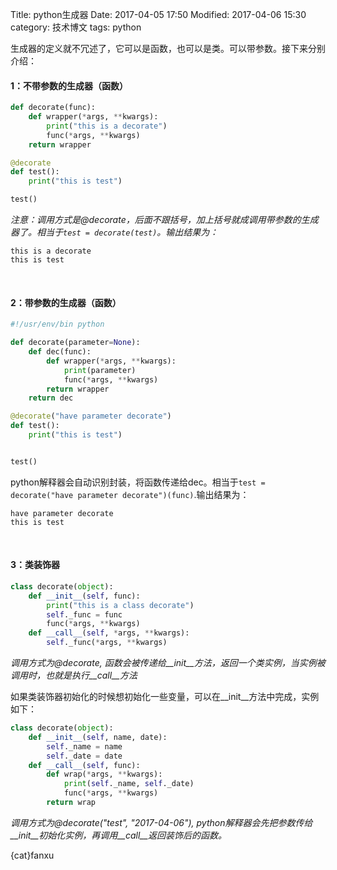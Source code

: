 Title: python生成器
Date: 2017-04-05 17:50
Modified: 2017-04-06 15:30
category:  技术博文
tags: python

生成器的定义就不冗述了，它可以是函数，也可以是类。可以带参数。接下来分别介绍：
<br>

#### 1：不带参数的生成器（函数）
```python
def decorate(func):
    def wrapper(*args, **kwargs):
        print("this is a decorate")
        func(*args, **kwargs)
    return wrapper

@decorate
def test():
    print("this is test")

test()
```
*注意：调用方式是@decorate，后面不跟括号，加上括号就成调用带参数的生成器了。相当于`test = decorate(test)`。输出结果为：*
```
this is a decorate
this is test
```
<br>

#### 2：带参数的生成器（函数）
```python
#!/usr/env/bin python

def decorate(parameter=None):
    def dec(func):
        def wrapper(*args, **kwargs):
            print(parameter)
            func(*args, **kwargs)
        return wrapper
    return dec

@decorate("have parameter decorate")
def test():
    print("this is test")


test()
```
python解释器会自动识别封装，将函数传递给dec。相当于`test = decorate("have parameter decorate")(func)`.输出结果为：
```
have parameter decorate
this is test
```
<br>

#### 3：类装饰器
```python
class decorate(object):
    def __init__(self, func):
        print("this is a class decorate")
        self._func = func
        func(*args, **kwargs)
    def __call__(self, *args, **kwargs):
        self._func(*args, **kwargs)
```
*调用方式为@decorate, 函数会被传递给__init__方法，返回一个类实例，当实例被调用时，也就是执行__call__方法*

如果类装饰器初始化的时候想初始化一些变量，可以在__init__方法中完成，实例如下：
```python
class decorate(object):
    def __init__(self, name, date):
        self._name = name
        self._date = date
    def __call__(self, func):
        def wrap(*args, **kwargs):
            print(self._name, self._date)
            func(*args, **kwargs)
        return wrap
```
*调用方式为@decorate("test", "2017-04-06"), python解释器会先把参数传给__init__初始化实例，再调用__call__返回装饰后的函数。*

{cat}fanxu
